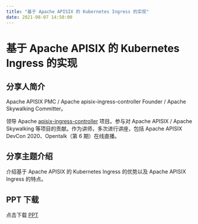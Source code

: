 ```yaml
---
title: "基于 Apache APISIX 的 Kubernetes Ingress 的实现"
date: 2021-08-07 14:50:00
---
```


# 基于 Apache APISIX 的 Kubernetes Ingress 的实现

## 分享人简介

Apache APISIX PMC / Apache apisix-ingress-controller Founder / Apache Skywalking Committer。

领导 Apache [apisix-ingress-controller](https://github.com/apache/apisix-ingress-controller) 项目。参与对 Apache APISIX / Apache Skywalking 等项目的贡献。作为讲师，多次进行讲座，包括 Apache APISIX DevCon 2020、Opentalk（第 6 期）在线直播。

## 分享主题介绍

介绍基于 Apache APISIX 的 Kubernetes Ingress 的优势以及 Apache APISIX Ingress 的特点。

## PPT 下载

点击下载 [PPT](https://api7-website-1301662268.cos.accelerate.myqcloud.com/202108/%E5%9F%BA%E4%BA%8E%20Apache%20APISIX%20%E7%9A%84%20Kubernetes%20Ingress%20%E7%9A%84%E5%AE%9E%E7%8E%B0%20.pptx)
